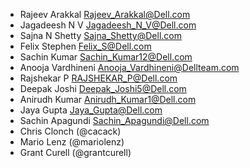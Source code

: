 * Rajeev Arakkal <Rajeev_Arakkal@Dell.com>
* Jagadeesh N V <Jagadeesh_N_V@Dell.com>
* Sajna N Shetty <Sajna_Shetty@Dell.com>
* Felix Stephen <Felix_S@Dell.com>
* Sachin Kumar <Sachin_Kumar12@Dell.com>
* Anooja Vardhineni <Anooja_Vardhineni@Dellteam.com>
* Rajshekar P <RAJSHEKAR_P@Dell.com>
* Deepak Joshi <Deepak_Joshi5@Dell.com>
* Anirudh Kumar <Anirudh_Kumar1@Dell.com>
* Jaya Gupta <Jaya_Gupta@Dell.com>
* Sachin Apagundi <Sachin_Apagundi@Dell.com>
* Chris Clonch (@cacack)
* Mario Lenz (@mariolenz)
* Grant Curell (@grantcurell)